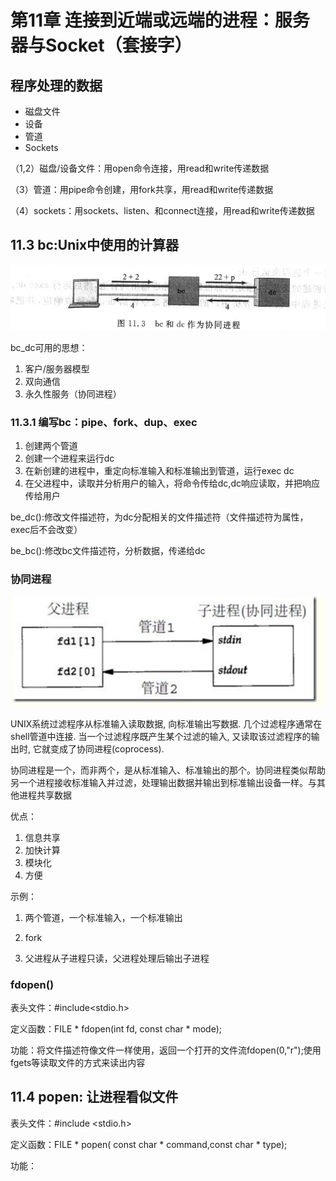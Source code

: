 # 第11章 连接到近端或远端的进程：服务器与Socket（套接字）

## 程序处理的数据

- 磁盘文件
- 设备
- 管道
- Sockets

（1,2）磁盘/设备文件：用open命令连接，用read和write传递数据

（3）管道：用pipe命令创建，用fork共享，用read和write传递数据

（4）sockets：用sockets、listen、和connect连接，用read和write传递数据

## 11.3 bc:Unix中使用的计算器

![bc_dc](./Pic/bc_dc)

bc_dc可用的思想：

1. 客户/服务器模型
2. 双向通信
3. 永久性服务（协同进程）

### 11.3.1 编写bc：pipe、fork、dup、exec

1. 创建两个管道
2. 创建一个进程来运行dc
3. 在新创建的进程中，重定向标准输入和标准输出到管道，运行exec dc
4. 在父进程中，读取并分析用户的输入，将命令传给dc,dc响应读取，并把响应传给用户

be_dc():修改文件描述符，为dc分配相关的文件描述符（文件描述符为属性，exec后不会改变）

be_bc():修改bc文件描述符，分析数据，传递给dc

### 协同进程

![coprocess](./Pic/coprocess)

UNIX系统过滤程序从标准输入读取数据, 向标准输出写数据. 几个过滤程序通常在shell管道中连接. 当一个过滤程序既产生某个过滤的输入, 又读取该过滤程序的输出时, 它就变成了协同进程(coprocess).

协同进程是一个，而非两个，是从标准输入、标准输出的那个。协同进程类似帮助另一个进程接收标准输入并过滤，处理输出数据并输出到标准输出设备一样。与其他进程共享数据

优点：

1. 信息共享
2. 加快计算
3. 模块化
4. 方便

示例：

1. 两个管道，一个标准输入，一个标准输出

2. fork
3. 父进程从子进程只读，父进程处理后输出子进程

### fdopen()

表头文件：\#include<stdio.h>

定义函数：FILE * fdopen(int fd,  const char * mode);

功能：将文件描述符像文件一样使用，返回一个打开的文件流fdopen(0,"r");使用fgets等读取文件的方式来读出内容





## 11.4 popen: 让进程看似文件

表头文件：#include <stdio.h>

定义函数：FILE * popen( const char * command,const char * type);

功能：